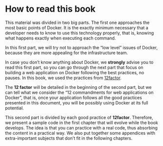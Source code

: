 # How to read this book

This material was divided in two big parts. The first one approaches the most basic points of Docker. It is the exactly minimum necessary that a developer needs to know to use this technology properly, that is, knowing what happens exactly when executing each command.

In this first part, we will try not to approach the “low level” issues of Docker, because they are more appealing for the infrastructure team. 

In case you don’t know anything about Docker, we **strongly** advise you to read this first part, so you can go through the next part that focus on building a web application on Docker following the best practices, no pauses. In this book, we used the practices from [12factor](https://12factor.net).

The **12 factor** will be detailed in the beginning of the second part, but we can tell what we consider the “12 commandments for web applications on Docker”, that is, once your application follows all the good practices presented in this document, you will be possibly using Docker at its full potential. 
This second part is divided by each good practice of **12factor**. Therefore, we present a sample code in the first chapter that will evolve while the book develops. The idea is that you can practice with a real code, thus absorbing the content in a practical way. We also put together some appendices with extra-important subjects that don’t fit in the following chapters. 
